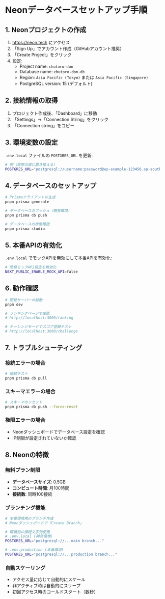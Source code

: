 # Neonデータベースセットアップ手順

## 1. Neonプロジェクトの作成
1. https://neon.tech にアクセス
2. 「Sign Up」でアカウント作成（GitHubアカウント推奨）
3. 「Create Project」をクリック
4. 設定:
   - Project name: `chutoro-don`
   - Database name: `chutoro-don-db`
   - Region: `Asia Pacific (Tokyo)` または `Asia Pacific (Singapore)`
   - PostgreSQL version: 15 (デフォルト)

## 2. 接続情報の取得
1. プロジェクト作成後、「Dashboard」に移動
2. 「Settings」→「Connection String」をクリック
3. 「Connection string」をコピー

## 3. 環境変数の設定
`.env.local` ファイルの `POSTGRES_URL` を更新:

```bash
# 例（実際の値に置き換える）
POSTGRES_URL="postgresql://username:password@ep-example-123456.ap-southeast-1.aws.neon.tech/chutoro-don-db?sslmode=require"
```

## 4. データベースのセットアップ

```bash
# Prismaクライアントの生成
pnpm prisma generate

# データベースのプッシュ（開発環境）
pnpm prisma db push

# データベースの状態確認
pnpm prisma studio
```

## 5. 本番APIの有効化

`.env.local` でモックAPIを無効にして本番APIを有効化:

```bash
# 簡易モックAPI設定を無効化
NEXT_PUBLIC_ENABLE_MOCK_API=false
```

## 6. 動作確認

```bash
# 開発サーバーの起動
pnpm dev

# ランキングページで確認
# http://localhost:3000/ranking

# チャレンジモードでスコア登録テスト
# http://localhost:3000/challenge
```

## 7. トラブルシューティング

### 接続エラーの場合
```bash
# 接続テスト
pnpm prisma db pull
```

### スキーマエラーの場合
```bash
# スキーマのリセット
pnpm prisma db push --force-reset
```

### 権限エラーの場合
- Neonダッシュボードでデータベース設定を確認
- IP制限が設定されていないか確認

## 8. Neonの特徴

### 無料プラン制限
- **データベースサイズ**: 0.5GB
- **コンピュート時間**: 月100時間
- **接続数**: 同時100接続

### ブランチング機能
```bash
# 本番環境用のブランチ作成
# Neonダッシュボードで「Create Branch」

# 環境別の接続文字列使用
# .env.local (開発環境)
POSTGRES_URL="postgresql://...main branch..."

# .env.production (本番環境)  
POSTGRES_URL="postgresql://...production branch..."
```

### 自動スケーリング
- アクセス量に応じて自動的にスケール
- 非アクティブ時は自動的にスリープ
- 初回アクセス時のコールドスタート（数秒）